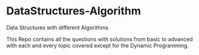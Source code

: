 # DataStructures-Algorithm
Data Structures with different Algorithms

This Repo contains all the questions with solutions from basic to advanced with each and every topic covered except for the Dynamic Programming.
